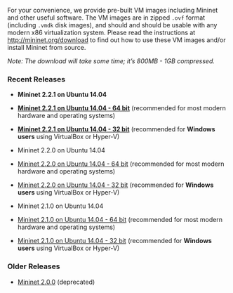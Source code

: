For your convenience, we provide pre-built VM images including Mininet and other useful software. The VM images are in zipped `.ovf` format (including `.vmdk` disk images), and should and should be usable with any modern x86 virtualization system. Please read the instructions at http://mininet.org/download to find out how to use these VM images and/or install Mininet from source. 

_Note: The download will take some time; it’s 800MB - 1GB compressed._

### Recent Releases

* **Mininet 2.2.1 on Ubuntu 14.04**
 * **[Mininet 2.2.1 on Ubuntu 14.04 - 64 bit](http://downloads.mininet.org/mininet-2.2.1-150420-ubuntu-14.04-server-amd64.zip)** (recommended for most modern hardware and operating systems)
 * **[Mininet 2.2.1 on Ubuntu 14.04 - 32 bit](http://downloads.mininet.org/mininet-2.2.1-150420-ubuntu-14.04-server-i386.zip)** (recommended for **Windows users** using VirtualBox or Hyper-V)

* Mininet 2.2.0 on Ubuntu 14.04

 * [Mininet 2.2.0 on Ubuntu 14.04 - 64 bit](http://downloads.mininet.org/mininet-2.2.0-150106-ubuntu-14.04-server-amd64.zip) (recommended for most modern hardware and operating systems)
 * [Mininet 2.2.0 on Ubuntu 14.04 - 32 bit](http://downloads.mininet.org/mininet-2.2.0-150106-ubuntu-14.04-server-i386.zip) (recommended for **Windows users** using VirtualBox or Hyper-V)

* Mininet 2.1.0 on Ubuntu 14.04

 * [Mininet 2.1.0 on Ubuntu 14.04 - 64 bit](http://downloads.mininet.org/mininet-2.1.0p2-140718-ubuntu-14.04-server-amd64-ovf.zip) (recommended for most modern hardware and operating systems)
 * [Mininet 2.1.0 on Ubuntu 14.04 - 32 bit](http://downloads.mininet.org/mininet-2.1.0p2-140718-ubuntu-14.04-server-i386-ovf.zip) (recommended for **Windows users** using VirtualBox or Hyper-V)

### Older Releases

* [Mininet 2.0.0](https://github.com/mininet/mininet/downloads/) (deprecated)